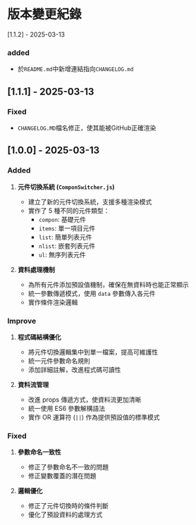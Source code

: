 # 版本變更紀錄

[1.1.2] - 2025-03-13
### added
   - 於`README.md`中新增連結指向`CHANGELOG.md`


## [1.1.1] - 2025-03-13
### Fixed
   - `CHANGELOG.MD`檔名修正，使其能被GitHub正確渲染


## [1.0.0] - 2025-03-13

### Added

1. **元件切換系統 (`ComponSwitcher.js`)**
   - 建立了新的元件切換系統，支援多種渲染模式
   - 實作了 5 種不同的元件類型：
     - `compon`: 基礎元件
     - `items`: 單一項目元件
     - `list`: 簡單列表元件
     - `nlist`: 嵌套列表元件
     - `ul`: 無序列表元件

2. **資料處理機制**
   - 為所有元件添加預設值機制，確保在無資料時也能正常顯示
   - 統一參數傳遞模式，使用 `data` 參數傳入各元件
   - 實作條件渲染邏輯

### Improve

1. **程式碼結構優化**
   - 將元件切換邏輯集中到單一檔案，提高可維護性
   - 統一元件參數命名規則
   - 添加詳細註解，改進程式碼可讀性

2. **資料流管理**
   - 改進 props 傳遞方式，使資料流更加清晰
   - 統一使用 ES6 參數解構語法
   - 實作 OR 運算符 (`||`) 作為提供預設值的標準模式

### Fixed

1. **參數命名一致性**
   - 修正了參數命名不一致的問題
   - 修正變數覆蓋的潛在問題

2. **邏輯優化**
   - 修正了元件切換時的條件判斷
   - 優化了預設資料的處理方式

